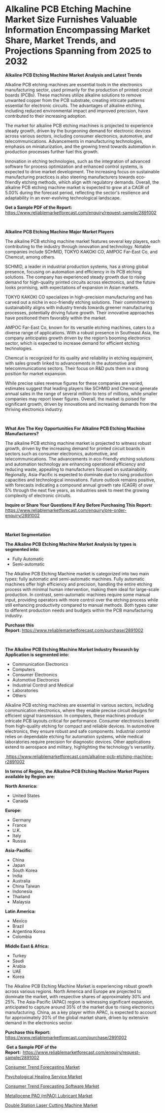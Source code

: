 <p><h1>Alkaline PCB Etching  Machine Market Size Furnishes Valuable Information Encompassing Market Share, Market Trends, and Projections Spanning from 2025 to 2032</h1></p><p><strong>Alkaline PCB Etching  Machine Market Analysis and Latest Trends</strong></p>
<p><p>Alkaline PCB etching machines are essential tools in the electronics manufacturing sector, used primarily for the production of printed circuit boards (PCBs). These machines utilize alkaline solutions to remove unwanted copper from the PCB substrate, creating intricate patterns essential for electronic circuits. The advantages of alkaline etching, including reduced environmental impact and improved precision, have contributed to their increasing adoption.</p><p>The market for alkaline PCB etching machines is projected to experience steady growth, driven by the burgeoning demand for electronic devices across various sectors, including consumer electronics, automotive, and telecommunications. Advancements in manufacturing technologies, emphasis on miniaturization, and the growing trend towards automation in production processes further fuel this growth.</p><p>Innovation in etching technologies, such as the integration of advanced software for process optimization and enhanced control systems, is expected to drive market development. The increasing focus on sustainable manufacturing practices is also steering manufacturers towards eco-friendly etching methods, which align with regulatory demands. Overall, the alkaline PCB etching machine market is expected to grow at a CAGR of 5.00% during the forecast period, reflecting the sector's resilience and adaptability in an ever-evolving technological landscape.</p></p>
<p><strong>Get a Sample PDF of the Report:&nbsp;</strong> <a href="https://www.reliablemarketforecast.com/enquiry/request-sample/2891002?utm_campaign=1144&utm_medium=2&utm_source=Github&utm_content=ia&utm_term=14032025&utm_id=alkaline-pcb-etching-machine">https://www.reliablemarketforecast.com/enquiry/request-sample/2891002</a></p>
<p>&nbsp;</p>
<p><strong>Alkaline PCB Etching  Machine Major Market Players</strong></p>
<p><p>The alkaline PCB etching machine market features several key players, each contributing to the industry through innovation and technology. Notable companies include SCHMID, TOKYO KAKOKI CO, AMPOC Far-East Co, and Chemcut, among others.</p><p>SCHMID, a leader in industrial production systems, has a strong global presence, focusing on automation and efficiency in its PCB etching solutions. The company has experienced steady growth due to rising demand for high-quality printed circuits across electronics, and the future looks promising, with expectations of expansion in Asian markets.</p><p>TOKYO KAKOKI CO specializes in high-precision manufacturing and has carved out a niche in eco-friendly etching solutions. Their commitment to sustainability aligns with industry trends towards greener manufacturing processes, potentially driving future growth. Their innovative approaches have positioned them favorably within the market.</p><p>AMPOC Far-East Co, known for its versatile etching machines, caters to a diverse range of applications. With a robust presence in Southeast Asia, the company anticipates growth driven by the region’s booming electronics sector, which is expected to increase demand for efficient etching technologies.</p><p>Chemcut is recognized for its quality and reliability in etching equipment, with sales growth linked to advancements in the automotive and telecommunications sectors. Their focus on R&D puts them in a strong position for market expansion.</p><p>While precise sales revenue figures for these companies are varied, estimates suggest that leading players like SCHMID and Chemcut generate annual sales in the range of several million to tens of millions, while smaller companies may report lower figures. Overall, the market is poised for significant growth, driven by innovations and increasing demands from the thriving electronics industry.</p></p>
<p>&nbsp;</p>
<p><strong>What Are The Key Opportunities For Alkaline PCB Etching  Machine Manufacturers?</strong></p>
<p><p>The alkaline PCB etching machine market is projected to witness robust growth, driven by the increasing demand for printed circuit boards in sectors such as consumer electronics, automotive, and telecommunications. The advancements in eco-friendly etching solutions and automation technology are enhancing operational efficiency and reducing waste, appealing to manufacturers focused on sustainability. Regionally, Asia-Pacific is expected to dominate due to rising production capacities and technological innovations. Future outlook remains positive, with forecasts indicating a compound annual growth rate (CAGR) of over 5% through the next five years, as industries seek to meet the growing complexity of electronic circuits.</p></p>
<p><strong>Inquire or Share Your Questions If Any Before Purchasing This Report:</strong> <a href="https://www.reliablemarketforecast.com/enquiry/pre-order-enquiry/2891002?utm_campaign=1144&utm_medium=2&utm_source=Github&utm_content=ia&utm_term=14032025&utm_id=alkaline-pcb-etching-machine">https://www.reliablemarketforecast.com/enquiry/pre-order-enquiry/2891002</a></p>
<p>&nbsp;</p>
<p><strong>Market Segmentation</strong></p>
<p><strong>The Alkaline PCB Etching  Machine Market Analysis by types is segmented into:</strong></p>
<p><ul><li>Fully Automatic</li><li>Semi-automatic</li></ul></p>
<p><p>The Alkaline PCB Etching Machine market is categorized into two main types: fully automatic and semi-automatic machines. Fully automatic machines offer high efficiency and precision, handling the entire etching process with minimal human intervention, making them ideal for large-scale production. In contrast, semi-automatic machines require some manual input, providing operators with more control over the etching process while still enhancing productivity compared to manual methods. Both types cater to different production needs and budgets within the PCB manufacturing industry.</p></p>
<p><strong>Purchase this Report:&nbsp;</strong><a href="https://www.reliablemarketforecast.com/purchase/2891002?utm_campaign=1144&utm_medium=2&utm_source=Github&utm_content=ia&utm_term=14032025&utm_id=alkaline-pcb-etching-machine">https://www.reliablemarketforecast.com/purchase/2891002</a></p>
<p>&nbsp;</p>
<p><strong>The Alkaline PCB Etching  Machine Market Industry Research by Application is segmented into:</strong></p>
<p><ul><li>Communication Electronics</li><li>Computers</li><li>Consumer Electronics</li><li>Automotive Electronics</li><li>Industrial Control and Medical</li><li>Laboratories</li><li>Others</li></ul></p>
<p><p>Alkaline PCB etching machines are essential in various sectors, including communication electronics, where they enable precise circuit designs for efficient signal transmission. In computers, these machines produce intricate PCB layouts critical for performance. Consumer electronics benefit from high-quality etching for compact and reliable devices. In automotive electronics, they ensure robust and safe components. Industrial control relies on dependable etching for automation systems, while medical laboratories require precision for diagnostic devices. Other applications extend to aerospace and military, highlighting the technology's versatility.</p></p>
<p><a href="https://www.reliablemarketforecast.com/alkaline-pcb-etching-machine-r2891002?utm_campaign=1144&utm_medium=2&utm_source=Github&utm_content=ia&utm_term=14032025&utm_id=alkaline-pcb-etching-machine">&nbsp;https://www.reliablemarketforecast.com/alkaline-pcb-etching-machine-r2891002</a></p>
<p><strong>In terms of Region, the Alkaline PCB Etching  Machine Market Players available by Region are:</strong></p>
<p>
    <p> <strong> North America: </strong>
        <ul>
            <li>United States</li>
            <li>Canada</li>
        </ul>
        </p> 
    <p> <strong> Europe: </strong>
        <ul>
            <li>Germany</li>
            <li>France</li>
            <li>U.K.</li>
            <li>Italy</li>
            <li>Russia</li>
        </ul>
        </p> 
    <p> <strong> Asia-Pacific: </strong>
        <ul>
            <li>China</li>
            <li>Japan</li>
            <li>South Korea</li>
            <li>India</li>
            <li>Australia</li>
            <li>China Taiwan</li>
            <li>Indonesia</li>
            <li>Thailand</li>
            <li>Malaysia</li>
        </ul>
        </p> 
    <p> <strong> Latin America: </strong>
        <ul>
            <li>Mexico</li>
            <li>Brazil</li>
            <li>Argentina Korea</li>
            <li>Colombia</li>
        </ul>
        </p> 
    <p> <strong> Middle East & Africa: </strong>
        <ul>
            <li>Turkey</li>
            <li>Saudi</li>
            <li>Arabia</li>
            <li>UAE</li>
            <li>Korea</li>
        </ul>
    </p>
    </p>
<p><p>The Alkaline PCB Etching Machine Market is experiencing robust growth across various regions. North America and Europe are projected to dominate the market, with respective shares of approximately 30% and 25%. The Asia-Pacific (APAC) region is witnessing significant expansion, anticipated to capture around 35% of the market due to rising electronics manufacturing. China, as a key player within APAC, is expected to account for approximately 20% of the global market share, driven by extensive demand in the electronics sector.</p></p>
<p><strong>Purchase this Report: </strong><a href="https://www.reliablemarketforecast.com/purchase/2891002?utm_campaign=1144&utm_medium=2&utm_source=Github&utm_content=ia&utm_term=14032025&utm_id=alkaline-pcb-etching-machine">https://www.reliablemarketforecast.com/purchase/2891002</a></p>
<p>&nbsp;<strong>Get a Sample PDF of the Report:&nbsp;&nbsp;</strong><a href="https://www.reliablemarketforecast.com/enquiry/request-sample/2891002?utm_campaign=1144&utm_medium=2&utm_source=Github&utm_content=ia&utm_term=14032025&utm_id=alkaline-pcb-etching-machine">https://www.reliablemarketforecast.com/enquiry/request-sample/2891002</a></p>
<p><strong></strong></p>
<p><p><a href="https://github.com/lateshab69/Market-Research-Report-List-1/blob/main/consumer-trend-forecasting-market.md?utm_campaign=1144&utm_medium=2&utm_source=Github&utm_content=ia&utm_term=14032025&utm_id=alkaline-pcb-etching-machine">Consumer Trend Forecasting Market</a></p><p><a href="https://github.com/rosalinebhakta48/Market-Research-Report-List-1/blob/main/psychological-healing-service-market.md?utm_campaign=1144&utm_medium=2&utm_source=Github&utm_content=ia&utm_term=14032025&utm_id=alkaline-pcb-etching-machine">Psychological Healing Service Market</a></p><p><a href="https://github.com/nkbaroga/Market-Research-Report-List-1/blob/main/consumer-trend-forecasting-software-market.md?utm_campaign=1144&utm_medium=2&utm_source=Github&utm_content=ia&utm_term=14032025&utm_id=alkaline-pcb-etching-machine">Consumer Trend Forecasting Software Market</a></p><p><a href="https://github.com/elvutedipela/Market-Research-Report-List-1/blob/main/metallocene-pao-mpao-lubricant-market.md?utm_campaign=1144&utm_medium=2&utm_source=Github&utm_content=ia&utm_term=14032025&utm_id=alkaline-pcb-etching-machine">Metallocene PAO (mPAO) Lubricant Market</a></p><p><a href="https://github.com/hedbomkrahe/Market-Research-Report-List-1/blob/main/double-station-laser-cutting-machine-market.md?utm_campaign=1144&utm_medium=2&utm_source=Github&utm_content=ia&utm_term=14032025&utm_id=alkaline-pcb-etching-machine">Double Station Laser Cutting Machine Market</a></p></p>